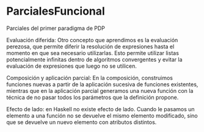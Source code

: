 # ParcialesFuncional
Parciales del primer paradigma de PDP


Evaluación diferida: Otro concepto que aprendimos es la evaluación perezosa, que permite diferir la resolución de expresiones hasta el momento en que sea necesario utilizarlas. Esto permite utilizar listas potencialmente infinitas dentro de algoritmos convergentes y evitar la evaluación de expresiones que luego no se utilicen. 

Composición y aplicación parcial: En la composición, construimos funciones nuevas a partir de la aplicación sucesiva de funciones existentes, mientras que en la aplicación parcial generamos una nueva función con la técnica de no pasar todos los parámetros que la definición propone.

Efecto de lado: en Haskell no existe efecto de lado. Cuando le pasamos un elemento a una función no se devuelve el mismo elemento modificado, sino que se devuelve un nuevo elemento con atributos distintos.
